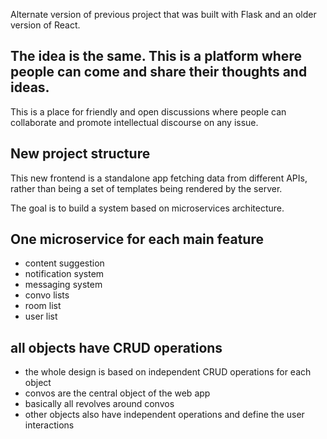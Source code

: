 Alternate version of previous project that was built with Flask and an older version of React.

## The idea is the same. This is a platform where people can come and share their thoughts and ideas. 
This is a place for friendly and open discussions where people can collaborate and promote intellectual discourse on any issue.

## New project structure
This new frontend is a standalone app fetching data from different APIs, rather than being a set of templates being rendered by the server. 

The goal is to build a system based on microservices architecture. 

## One microservice for each main feature
- content suggestion
- notification system
- messaging system
- convo lists
- room list
- user list


## all objects have CRUD operations
- the whole design is based on independent CRUD operations for each object
- convos are the central object of the web app
- basically all revolves around convos
- other objects also have independent operations and define the user interactions

